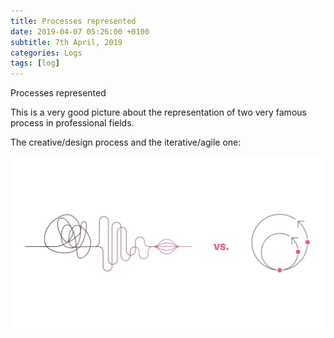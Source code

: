 ```yaml
---
title: Processes represented
date: 2019-04-07 05:26:00 +0100
subtitle: 7th April, 2019
categories: Logs
tags: [log]
---
```


Processes represented

This is a very good picture about the representation of two very famous process in professional fields.

The creative/design process and the iterative/agile one:

![](../assets/log/n11_processes-represented.jpg)

